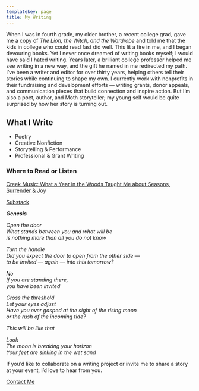 ```yaml
---
templatekey: page
title: My Writing
---
```

When I was in fourth grade, my older brother, a recent college grad, gave me a copy of _The
Lion, the Witch, and the Wardrobe_ and told me that the kids in college who could read fast did
well. This lit a fire in me, and I began devouring books. Yet I never once dreamed of writing
books myself; I would have said I hated writing. Years later, a brilliant college professor helped
me see writing in a new way, and the gift he named in me redirected my path.
I’ve been a writer and editor for over thirty years, helping others tell their stories while
continuing to shape my own. I currently work with nonprofits in their fundraising and
development efforts — writing grants, donor appeals, and communication pieces that build
connection and inspire action. But I’m also a poet, author, and Moth storyteller; my young self
would be quite surprised by how her story is turning out.

## What I Write
- Poetry 
- Creative Nonfiction 
- Storytelling &amp; Performance 
- Professional &amp; Grant Writing 

### Where to Read or Listen

[Creek Music: What a Year in the Woods Taught Me about Seasons, Surrender & Joy](https://www.amazon.com/Creek-Music-Taught-Seasons-Surrender/dp/B0B9QS2F2M/ref=sr_1_1?crid=3S6V4OYJQ76YW&dib=eyJ2IjoiMSJ9.zY8Sx1Wq_8aEekP2WAEj6A.bN8hbTbuV7Ntvhsgb4LnbCX5C10YxGFy06bRCWsTBxQ&dib_tag=se&keywords=nina+groop+creek+music&qid=1756576162&sprefix=nina+groop+creek+music%2Caps%2C132&sr=8-1)

[Substack](https://ninagroop.substack.com/)

**_Genesis_**

_Open the door_  
_What stands between you and what will be_  
_is nothing more than all you do not know_

_Turn the handle_  
_Did you expect the door to open from the other side —_  
_to be invited — again — into this tomorrow?_

_No_  
_If you are standing there,_  
_you have been invited_

_Cross the threshold_  
_Let your eyes adjust_  
_Have you ever gasped at the sight of the rising moon_  
_or the rush of the incoming tide?_

_This will be like that_

_Look_  
_The moon is breaking your horizon_  
_Your feet are sinking in the wet sand_


If you’d like to collaborate on a writing project or invite me to share a story at your event, I’d
love to hear from you.

[Contact Me](/contact)
